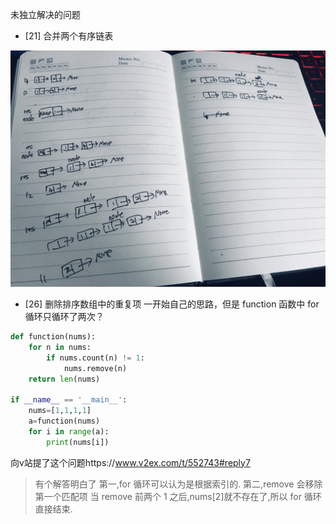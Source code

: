 未独立解决的问题

- [21] 合并两个有序链表

![](https://github.com/w940853815/my_img/blob/master/img/21mergeTwoLists.jpg)

- [26] 删除排序数组中的重复项
一开始自己的思路，但是 function 函数中 for 循环只循环了两次？
```python
def function(nums):
    for n in nums:
        if nums.count(n) != 1:
            nums.remove(n)
    return len(nums)

if __name__ == '__main__':
    nums=[1,1,1,1]
    a=function(nums)
    for i in range(a):
        print(nums[i])
```
向v站提了这个问题https://www.v2ex.com/t/552743#reply7

> 有个解答明白了
> 第一,for 循环可以认为是根据索引的.
> 第二,remove 会移除第一个匹配项
> 当 remove 前两个 1 之后,nums[2]就不存在了,所以 for 循环直接结束.
  